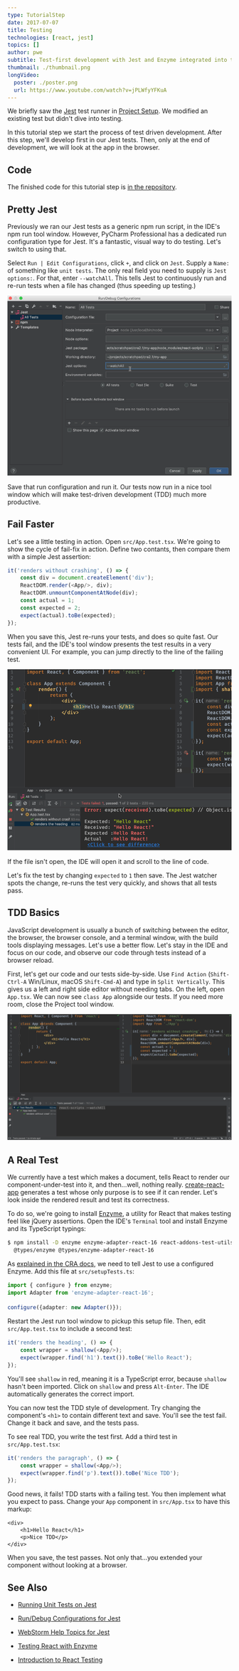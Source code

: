 ```yaml
---
type: TutorialStep
date: 2017-07-07
title: Testing
technologies: [react, jest]
topics: []
author: pwe
subtitle: Test-first development with Jest and Enzyme integrated into the IDE.
thumbnail: ./thumbnail.png
longVideo:
  poster: ./poster.png
  url: https://www.youtube.com/watch?v=jPLWfyYFKuA
---
```


We briefly saw the [Jest](../../../technologies/jest) test runner in 
[Project Setup](../project_setup/). We modified an existing test but didn't 
dive into testing.

In this tutorial step we start the process of test driven development. After
this step, we'll develop first in our Jest tests. Then, only at the end of 
development, we will look at the app in the browser.

## Code

The finished code for this tutorial step is 
[in the repository](https://github.com/JetBrains/jetbrains_guide/tree/master/sites/pycharm-guide/demos/tutorials/react_typescript_tdd/testing).

## Pretty Jest

Previously we ran our Jest tests as a generic npm run script, in the IDE's
npm run tool window. However, PyCharm Professional has a dedicated run
configuration type for Jest. It's a fantastic, visual way to do testing. 
Let's switch to using that.

Select `Run | Edit Configurations`, click `+`, and click on `Jest`.
Supply a `Name:` of something like `unit tests`. The only real field
you need to supply is `Jest options:`. For that, enter
`--watchAll`. This tells Jest to continuously run and re-run tests when a 
file has changed (thus speeding up testing.)

![Custom run configuration type for Jest](./screenshots/run_config.png)

Save that run configuration and run it. Our tests now run in a nice tool
window which will make test-driven development (TDD) much more productive.

## Fail Faster


Let's see a little testing in action. Open `src/App.test.tsx`. We're going to
show the cycle of fail-fix in action. Define two contants, then compare
them with a simple Jest assertion:

```typescript
it('renders without crashing', () => {
    const div = document.createElement('div');
    ReactDOM.render(<App/>, div);
    ReactDOM.unmountComponentAtNode(div);
    const actual = 1;
    const expected = 2;
    expect(actual).toBe(expected);
});
```

When you save this, Jest re-runs your tests, and does so quite fast. Our
tests fail, and the IDE's tool window presents the test results in a very
convenient UI. For example, you can jump directly to the line of the
failing test.

![Jest tool window shows which tests fail](./screenshots/failed_test.png)

If the file isn't open, the IDE will open it and scroll to the line of 
code.

Let's fix the test by changing `expected` to `1` then save. The Jest 
watcher spots the change, re-runs the test very quickly, and shows that 
all tests pass.

## TDD Basics

JavaScript development is usually a bunch of switching between the editor,
the browser, the browser console, and a terminal window, with the build tools
displaying messages. Let's use a better flow. Let's stay in the IDE and focus
on our code, and observe our code through tests instead of a browser reload.

First, let's get our code and our tests side-by-side. Use 
`Find Action` (`Shift-Ctrl-A` Win/Linux, macOS `Shift-Cmd-A`) and 
type in `Split Vertically`. This gives us a left and right side editor without 
needing tabs. On the left, open `App.tsx`. We can now see `class App` alongside 
our tests. If you need more room, close the Project tool window.

![Component and test side-by-side](./screenshots/side_by_side.png)

## A Real Test

We currently have a test which makes a document, tells React to render our
component-under-test into it, and then...well, nothing really.
[create-react-app](../../../technologies/cra)  generates a test whose only 
purpose is to see if it can render. Let's look inside the rendered result 
and test its correctness.

To do so, we're going to install [Enzyme](../../../technologies/enzyme), a 
utility for React that makes testing feel like jQuery assertions. Open the IDE's
`Terminal` tool and install Enzyme and its TypeScript typings:

```bash
$ npm install -D enzyme enzyme-adapter-react-16 react-addons-test-utils \
  @types/enzyme @types/enzyme-adapter-react-16
```

As [explained in the CRA docs](https://facebook.github.io/create-react-app/docs/running-tests#src-setuptestsjs), 
we need to tell Jest to use a configured Enzyme. Add this file at
`src/setupTests.ts`:

```typescript
import { configure } from enzyme;
import Adapter from 'enzyme-adapter-react-16';

configure({adapter: new Adapter()});
```

Restart the Jest run tool window to pickup this setup file. Then, edit
`src/App.test.tsx` to include a second test:

```typescript
it('renders the heading', () => {
    const wrapper = shallow(<App/>);
    expect(wrapper.find('h1').text()).toBe('Hello React');
});
```

You'll see `shallow` in red, meaning it is a TypeScript error, because
`shallow` hasn't been imported. Click on `shallow` and press
`Alt-Enter`. The IDE automatically generates the correct import.

You can now test the TDD style of development. Try changing the component's
`<h1>` to contain different text and save. You'll see the test fail. Change
it back and save, and the tests pass.

To see real TDD, you write the test first. Add a third test in
`src/App.test.tsx`:

```typescript
it('renders the paragraph', () => {
    const wrapper = shallow(<App/>);
    expect(wrapper.find('p').text()).toBe('Nice TDD');
});
```

Good news, it fails! TDD starts with a failing test. You then implement what
you expect to pass. Change your `App` component in `src/App.tsx` to have
this markup:

```
<div>
    <h1>Hello React</h1>
    <p>Nice TDD</p>
</div>
```

When you save, the test passes. Not only that...you extended your component
without looking at a browser.

## See Also

- [Running Unit Tests on Jest](https://www.jetbrains.com/help/webstorm/running-unit-tests-on-jest.html)

- [Run/Debug Configurations for Jest](https://www.jetbrains.com/help/webstorm/run-debug-configuration-jest.html)

- [WebStorm Help Topics for Jest](https://blog.jetbrains.com/webstorm/tag/jest/)

- [Testing React with Enzyme](https://medium.com/kevin-salters-blog/testing-react-with-enzyme-fbfc30190e70)

- [Introduction to React Testing](https://javascriptplayground.com/introduction-to-react-tests-enzyme/)
